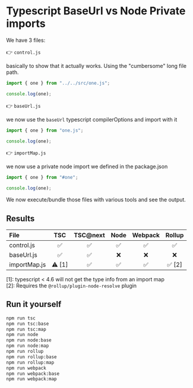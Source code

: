 # Typescript BaseUrl vs Node Private imports

We have 3 files:

👉 `control.js`

basically to show that it actually works. Using the "cumbersome" long file path.

```js
import { one } from "../../src/one.js";

console.log(one);
```

👉 `baseUrl.js`

we now use the `baseUrl` typescript compilerOptions and import with it

```js
import { one } from "one.js";

console.log(one);
```

👉 `importMap.js`

we now use a private node import we defined in the package.json

```js
import { one } from "#one";

console.log(one);
```

We now execute/bundle those files with various tools and see the output.

## Results

| File         |  TSC   | TSC@next | Node | Webpack | Rollup |
| :----------- | :----: | :------: | :--: | :-----: | :----: |
| control.js   |   ✅   |    ✅    |  ✅  |   ✅    |   ✅   |
| baseUrl.js   |   ✅   |    ✅    |  ❌  |   ❌    |   ❌   |
| importMap.js | ⚠️ [1] |    ✅    |  ✅  |   ✅    | ✅ [2] |

[1]: typescript < 4.6 will not get the type info from an import map <br>
[2]: Requires the `@rollup/plugin-node-resolve` plugin

## Run it yourself

```bash
npm run tsc
npm run tsc:base
npm run tsc:map
npm run node
npm run node:base
npm run node:map
npm run rollup
npm run rollup:base
npm run rollup:map
npm run webpack
npm run webpack:base
npm run webpack:map
```
